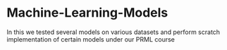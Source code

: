 # Machine-Learning-Models
In this we tested several models on various datasets and perform scratch implementation of certain models under our PRML course
